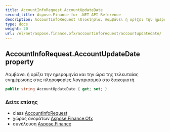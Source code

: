 ```yaml
---
title: AccountInfoRequest.AccountUpdateDate
second_title: Aspose.Finance for .NET API Reference
description: AccountInfoRequest ιδιοκτησία. Λαμβάνει ή ορίζει την ημερομηνία και την ώρα της τελευταίας ενημέρωσης στις πληροφορίες λογαριασμού στο διακομιστή.
type: docs
weight: 20
url: /el/net/aspose.finance.ofx/accountinforequest/accountupdatedate/
---
```

## AccountInfoRequest.AccountUpdateDate property

Λαμβάνει ή ορίζει την ημερομηνία και την ώρα της τελευταίας ενημέρωσης στις πληροφορίες λογαριασμού στο διακομιστή.

```csharp
public string AccountUpdateDate { get; set; }
```

### Δείτε επίσης

* class [AccountInfoRequest](../)
* χώρος ονομάτων [Aspose.Finance.Ofx](../../accountinforequest/)
* συνέλευση [Aspose.Finance](../../../)


